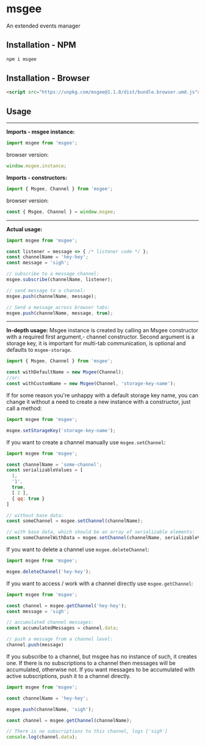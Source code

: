 # msgee
An extended events manager

## Installation - NPM
```sh
npm i msgee
```

## Installation - Browser
```html
<script src="https://unpkg.com/msgee@1.1.0/dist/bundle.browser.umd.js"></script>
```

## Usage
***
**Imports - msgee instance:**
```js
import msgee from 'msgee';
```
browser version:
```js
window.msgee.instance;
```
**Imports - constructors:**
```js
import { Msgee, Channel } from 'msgee';
```
browser version:
```js
const { Msgee, Channel } = window.msgee;
```
***
**Actual usage:**
```js
import msgee from 'msgee';

const listener = message => { /* listener code */ };
const channelName = 'hey-hey';
const message = 'sigh';

// subscribe to a message channel:
msgee.subscribe(channelName, listener);

// send message to a channel:
msgee.push(channelName, message);

// Send a message across browser tabs:
msgee.push(channelName, message, true);
```

***
**In-depth usage:**
Msgee instance is created by calling an Msgee constructor with a required first argument,- channel constructor. Second argument is a storage key, it is important for multi-tab communication, is optional and defaults to ```msgee-storage```.
```js
import { Msgee, Channel } from 'msgee';

const withDefaultName = new Msgee(Channel);
//or:
const withCustomName = new Msgee(Channel, 'storage-key-name');
```

If for some reason you're unhappy with a default storage key name, you can change it without a need to create a new instance with a constructor, just call a method:
```js
import msgee from 'msgee';

msgee.setStorageKey('storage-key-name');
```

If you want to create a channel manually use ```msgee.setChannel```:
```js
import msgee from 'msgee';

const channelName = 'some-channel';
const serializableValues = [
  1,
  '1',
  true,
  [ 2 ],
  { qq: true }
]

// without base data:
const someChannel = msgee.setChannel(channelName);

// with base data, which should be an array of serializable elements:
const someChannelWithData = msgee.setChannel(channelName, serializableValues)
```

If you want to delete a channel use ```msgee.deleteChannel```:
```js
import msgee from 'msgee';

msgee.deleteChannel('hey-hey');
```

If you want to access / work with a channel directly use ```msgee.getChannel```:
```js
import msgee from 'msgee';

const channel = msgee.getChannel('hey-hey');
const message = 'sigh';

// accumulated channel messages:
const accumulatedMessages = channel.data;

// push a message from a channel level:
channel.push(message)
```

If you subscribe to a channel, but msgee has no instance of such, it creates one.
If there is no subscriptions to a channel then messages will be accumulated, otherwise not.
If you want messages to be accumulated with active subscriptions, push it to a channel directly.
```js
import msgee from 'msgee';

const channelName = 'hey-hey';

msgee.push(channelName, 'sigh');

const channel = msgee.getChannel(channelName);

// There is no subscriptions to this channel, logs ['sigh']
console.log(channel.data);
```